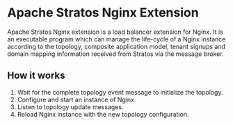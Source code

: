 # Apache Stratos Nginx Extension

Apache Stratos Nginx extension is a load balancer extension for Nginx. It is an executable program
which can manage the life-cycle of a Nginx instance according to the topology, composite application model,
tenant signups and domain mapping information received from Stratos via the message broker.

## How it works
1. Wait for the complete topology event message to initialize the topology.
2. Configure and start an instance of Nginx.
3. Listen to topology update messages.
4. Reload Nginx instance with the new topology configuration.
